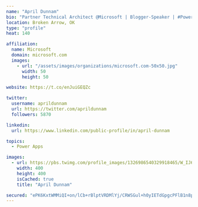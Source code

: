 ```yaml
---
name: "April Dunnam"
bio: "Partner Technical Architect @Microsoft | Blogger-Speaker | #PowerApps, #PowerAutomate, #Office365, #SharePoint | #WIT | #Karaoke Queen"
location: Broken Arrow, OK
type: "profile"
heat: 140

affiliation:
  name: Microsoft
  domain: microsoft.com
  images:
    - url: "/assets/images/organizations/microsoft.com-50x50.jpg"
      width: 50
      height: 50

website: https://t.co/enJuiGEQZc

twitter:
  username: aprildunnam
  url: https://twitter.com/aprildunnam
  followers: 5870

linkedin:
  url: https://www.linkedin.com/public-profile/in/april-dunnam

topics:
  - Power Apps

images:
  - url: https://pbs.twimg.com/profile_images/1326986540329918465/W_IJ6Ih2_400x400.jpg
    width: 400
    height: 400
    isCached: true
    title: "April Dunnam"

secured: "ePK6KxtWMMiQI+on/lCb+rBlptVRDMlYj/CRWSGul+h0yIETdGpgcPFlB1n8prL1MIyEL8p2UZNwEjxMZNOZLXqCw+MyxJTJUqO9dysHue3eajcxxIBZEYJqQse/T0AxYOSy/YbBtpYEqSA3sfz1SE6DkCmCRkvX6dhMzlShIRie8ru0VcaTrwAIsTu8D1izIE4ukHUgGUjm+sjSfcqBr+9BnUTGtbCixWzwsNw8Bfd8B8ZO/HCGL9+Tu+8stMpgUkgCALVVFfYcM61ZhOi3k13oHEmcBUMwAGZpNxVopi1mO1zZ6PvzRnxggJPSFRv0CFZf/DdWheXt4XNZNdx4olnuuj+0fi87Ex070bi7tbJ3UgSdFtV7lf/mr8Uis3V50qmPeCAecuEEkN+RyaUlwn8RLZrYgj41tFQWF1hRx3U=;8krCPxa9SmH1bxK+J5+fDw=="
---
```


